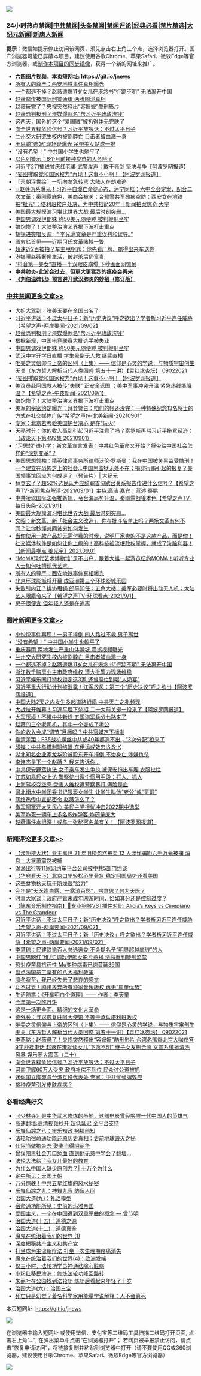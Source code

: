 ![](https://raw.githubusercontent.com/fqnews/bnews/master/64photo/fqnews-qr.jpg)

<div id="tt">
<h3>24小时热点禁闻|<a href="#%E4%B8%AD%E5%85%B1%E7%A6%81%E9%97%BB%E6%9B%B4%E5%A4%9A%E6%96%87%E7%AB%A0">中共禁闻</a>|<a href="#%E5%9B%BE%E7%89%87%E6%96%B0%E9%97%BB%E6%9B%B4%E5%A4%9A%E6%96%87%E7%AB%A0">头条禁闻</a>|<a href="#%E6%96%B0%E9%97%BB%E8%AF%84%E8%AE%BA%E6%9B%B4%E5%A4%9A%E6%96%87%E7%AB%A0">禁闻评论|<a href="#%E5%BF%85%E7%9C%8B%E7%BB%8F%E5%85%B8%E5%A5%BD%E6%96%87">经典必看|<a href="/video.md#%E7%A6%81%E7%89%87%E7%B2%BE%E9%80%89">禁片精选</a>|<a href="https://github.com/fqnews/djy/blob/master/gb/nf1351518.md#1">大纪元新闻</a>|<a href="https://github.com/fqnews/ntdtv/blob/master/gb/prog204.md#1">新唐人新闻</a></h3>
<div><b>提示：</b>微信如提示停止访问该网页，须先点击右上角三个点，选择浏览器打开。国产浏览器可能已屏蔽本项目，建议使用谷歌Chrome、苹果Safari、微软Edge等官方浏览器。或<a href="https://github.com/fqnews/bnews/blob/master/%E5%88%B6%E4%BD%9Cgit%E7%A6%81%E9%97%BB%E9%95%9C%E5%83%8F.md">制作本项目的同步镜像</a>，获得一个新的网址来推广。</div>
<ul>
<li><b><a href="http://d1.bdrive.tk/64.mp4" target="_blank">六四图片视频</a>，本页短网址: https://git.io/jnews</b></li>
<li><a href="/cbnews/20210902/1617381.md">所有人的尊严：西安地铁事件真相曝光</a></li>
<li><a href="/topimagenews/20210902/1617304.md">一个都逃不掉？赵薇遭爆11岁女儿在港念书“行踪不明” 无法离开中国</a></li>
<li><a href="/yule/20210902/1617418.md">赵薇疯传被国际刑警通缉 两张图泄真相</a></li>
<li><a href="/cnnews/20210902/1617318.md">赵薇玩完了？央视突然释出“容嬷嬷”酷刑影片</a></li>
<li><a href="/cbnews/20210902/1617727.md">赵薇恐判极刑？港媒爆罪名“帮习近平政敌洗钱”</a></li>
<li><a href="/cnnews/20210902/1617467.md">这两天，国外的这个“爱国贼”被扒得体无完肤了</a></li>
<li><a href="/comments/20210902/1617688.md">向全世界释危险信号？习近平放狠话：不过太平日子</a></li>
<li><a href="/topimagenews/20210902/1617333.md">兰州交大研究生校内被割脖亡 目击者被血溅一身</a></li>
<li><a href="/yule/20210902/1617592.md">王思聪“选妃”现场疑曝光 吊带美女站成一排</a></li>
<li><a href="/topimagenews/20210902/1617694.md">“没有希望！” 中共国小学生也躺平了</a></li>
<li><a href="/worldnews/20210902/1617416.md">以色列警示：6个月前接种疫苗的人危险了</a></li>
<li><a href="/cnnews/20210902/1617638.md">习近平2刀插进曾庆红老巢 武警发声：敢于亮剑 坚决斗争【阿波罗网报道】</a></li>
<li><a href="/cbnews/20210902/1617706.md">“妄图攫取党和国家权力”再现！这事不小啊！【阿波罗网报道】</a></li>
<li><a href="/ssgc/20210902/1617582.md">〖兲朝浮世绘〗一切向左急转弯 大陆人在劫难逃</a></li>
<li><a href="/bannedvideo/20210902/1617602.md">💥赵薇派系曝光！习近平自爆亡命徒心态，沪宁同框；六中全会定案，配合二次文革；秦刚露底色，美商会被关；台预警共军瘫痪空防；西安女在地铁被“扯光”；塔利班挨户处决，为中共挡箭20年｜新闻拍案惊奇 大宇</a></li>
<li><a href="/cbnews/20210902/1617431.md">美国最大规模演习堪比世界大战 最后时刻突删…</a></li>
<li><a href="/cbnews/20210902/1617725.md">中国男调戏伊朗妹 称50美元随便睡 被判鞭刑坐牢</a></li>
<li><a href="/cbnews/20210902/1617586.md">娘炮惨了！大陆整治演艺界揭下波打击重点</a></li>
<li><a href="/ssgc/20210902/1617759.md">胡锡进突唱反调 : “ 李光满文章是严重误判和误导。”</a></li>
<li><a href="/baitai/20210902/1617397.md">图穷匕首见——近期习氏文革赌博一瞥</a></li>
<li><a href="/cnnews/20210902/1617386.md">超速近2百被拍？车主甩钥匙：你先看厂牌、飙得出来车送你</a></li>
<li><a href="/yule/20210902/1617417.md">港媒曝赵薇奢侈生活，被封杀后仍富贵</a></li>
<li><a href="/yule/20210902/1617470.md">“抖音第一美女”直播一半双眼皮崩塌 下秒画面网惊呆</a></li>
<li><b><a href="/comments/20200211/1275071.md" target="_blank">中共肺炎-此波会过去，但更大更猛烈的瘟疫会再来</a></b></li>
<li><b><a href="/comments/20200207/1272816.md" target="_blank">《刘伯温碑记》预言避开武汉肺炎的妙招（修订版）</a></b></li>
</ul>
</div>

<div class="catlist">
<h3><a href="/cbnews/" target="_blank">中共禁闻</a><span><a href="/cbnews/" target="_blank" rel="nofollow">更多文章>></a></span></h3>
<ul>
<li><a href="/cbnews/20210902/1617801.md" target="_blank">大姐大驾到！张美玉要在全国出名了</a></li>
<li><a href="/comments/20210902/1617778.md" target="_blank">习近平讲话：不过太平日子；新“历史决议”呼之欲出？学者析习近平连任威胁【希望之声-两岸要闻-2021/09/02】</a></li>
<li><a href="/cbnews/20210902/1617727.md" target="_blank">赵薇恐判极刑？港媒爆罪名“帮习近平政敌洗钱”</a></li>
<li><a href="/cbnews/20210902/1617726.md" target="_blank">根据新规，中国电竞联赛大批选手被失业</a></li>
<li><a href="/cbnews/20210902/1617725.md" target="_blank">中国男调戏伊朗妹 称50美元随便睡 被判鞭刑坐牢</a></li>
<li><a href="/cbnews/20210902/1617711.md" target="_blank">武汉中学开学日直播 学生晕倒无人救 继续直播</a></li>
<li><a href="/comments/20210902/1617707.md" target="_blank">唯美之灵信仰与上帝的区别（上集）—— 信仰是心灵的学说，与物质宇宙创生无关（东方哲人解析当代人类困惑  第五十一讲）【袁红冰杏坛】 09022021</a></li>
<li><a href="/cbnews/20210902/1617706.md" target="_blank">“妄图攫取党和国家权力”再现！这事不小啊！【阿波罗网报道】</a></li>
<li><a href="/comments/20210902/1617604.md" target="_blank">美议员赴阿国救人被传“失联” 正安全返国 ；美中军事冲突升温  紧急热线能降温？【希望之声-午夜新闻-2021/09/1】</a></li>
<li><a href="/cbnews/20210902/1617586.md" target="_blank">娘炮惨了！大陆整治演艺界揭下波打击重点</a></li>
<li><a href="/comments/20210902/1617565.md" target="_blank">美军的秘密约定曝光；拜登警告：咱们的帐还没完；一种特殊纪念13名将士的方式在社交媒体广传“希望之声tv-北美新闻-20210901”</a></li>
<li><a href="/cbnews/20210902/1617528.md" target="_blank">专家：北京若考验美国护台决心 是在“玩火”</a></li>
<li><a href="/cbnews/20210902/1617492.md" target="_blank">天亮时分：你的收入高到引起习近平注意了吗？索罗斯再骂习近平拖累经济；（政论天下第499集 20210901）</a></li>
<li><a href="/comments/20210902/1617472.md" target="_blank">“习思想”进小学；新文革宣言发表；中共红色革命又开始？将带给中国社会怎样的“深刻变革”？</a></li>
<li><a href="/cbnews/20210902/1617454.md" target="_blank">美国思想领袖：精英律师事务所律师沃伦·罗斯曼：我在中国被关黑监受酷刑！一个建立在恐怖之上的社会&#8230;中国黑监狱无处不在；揭穿行贿引起的报复？美国领事馆回应为何成谜？（预告片）| 大纪元</a></li>
<li><a href="/comments/20210902/1617437.md" target="_blank">拜登玄了？超52%选民认为应辞职首份欧台关系报告传递什么信号？【希望之声TV-新闻焦点解读-2021/09/01】主持:高洁  嘉宾：蓝述 秦鹏</a></li>
<li><a href="/comments/20210902/1617436.md" target="_blank">中共凌驾国际法强推新规，令台海局势升温，秦刚露战狼本色【希望之声TV-每日头条-2021/9/1】</a></li>
<li><a href="/cbnews/20210902/1617431.md" target="_blank">美国最大规模演习堪比世界大战 最后时刻突删…</a></li>
<li><a href="/cbnews/20210902/1617429.md" target="_blank">文昭：新文革、新「社会主义改造」，你在批斗名单上吗？两场文革有何不同？让你秒懂共同贫穷如何发生</a></li>
<li><a href="/comments/20210902/1617409.md" target="_blank">当你使用一款产品却无需付费的时候，说明厂家卖的不是这款产品，而是你！社交媒体软件是如何让你上瘾的！高科技被流氓政权掌握，就成了洗脑利器！【新闻最嘲点 姜光宇】2021.09.01</a></li>
<li><a href="/comments/20210902/1617398.md" target="_blank">“MoMA现代艺术博物馆”足不出户，跟着大雄一起游览纽约MOMA！听听专业人士如何吐槽现代艺术。</a></li>
<li><a href="/cbnews/20210902/1617381.md" target="_blank">所有人的尊严：西安地铁事件真相曝光</a></li>
<li><a href="/cbnews/20210902/1617316.md" target="_blank">北京环球影城将开幕 成亚洲第三个环球影城乐园</a></li>
<li><a href="/comments/20210902/1617310.md" target="_blank">失败引内讧？排协甩锅 郎平卸任；五角大楼：美军必要时将出动无人机；大陆艺人限籍令来了【希望之声TV-环球看点-2021/9/1】</a></li>
<li><a href="/cbnews/20210901/1617252.md" target="_blank">房子很便宜 但年轻人还是在逃离</a></li>

</ul>
</div>
<div class="catlist">
<h3><a href="/topimagenews/" target="_blank">图片新闻</a><span><a href="/topimagenews/" target="_blank" rel="nofollow">更多文章>></a></span></h3>
<ul>
<li><a href="/topimagenews/20210902/1617705.md" target="_blank">小悦悦事件再现！一男子摔倒 四人路过不救 男子离世</a></li>
<li><a href="/topimagenews/20210902/1617694.md" target="_blank">“没有希望！” 中共国小学生也躺平了</a></li>
<li><a href="/topimagenews/20210902/1617679.md" target="_blank">重庆暴雨 两地发生严重山体滑坡 震撼视频曝光</a></li>
<li><a href="/topimagenews/20210902/1617333.md" target="_blank">兰州交大研究生校内被割脖亡 目击者被血溅一身</a></li>
<li><a href="/topimagenews/20210902/1617304.md" target="_blank">一个都逃不掉？赵薇遭爆11岁女儿在港念书“行踪不明” 无法离开中国</a></li>
<li><a href="/topimagenews/20210901/1617121.md" target="_blank">浙江数千购房业主市政府维权 遭大批警力现场维稳</a></li>
<li><a href="/topimagenews/20210901/1617120.md" target="_blank">习近平娱乐圈打特权锁定这3家 还曾糜烂到喝“人奶宴”</a></li>
<li><a href="/topimagenews/20210901/1617108.md" target="_blank">习近平重大行动计划被泄露！江系放风：第三个”历史决议”呼之欲出【阿波罗网报道】</a></li>
<li><a href="/topimagenews/20210901/1617080.md" target="_blank">中国大陆2天之内发生多起道路坍塌 中共灭亡之兆频现</a></li>
<li><a href="/topimagenews/20210901/1617008.md" target="_blank">大战拉开帷幕！习近平埋下杀招 二十大前关键一役来了【阿波罗网报道】</a></li>
<li><a href="/topimagenews/20210901/1616896.md" target="_blank">大军压境！不惧中共新规 五国海军兵分七路来了</a></li>
<li><a href="/topimagenews/20210901/1616839.md" target="_blank">赵薇的三个老司机，其中一个变成了老公</a></li>
<li><a href="/topimagenews/20210901/1616812.md" target="_blank">你的收入会成“调节”目标吗？中共官媒定下标准</a></li>
<li><a href="/topimagenews/20210831/1616679.md" target="_blank">看清差距：F35战机螺丝中共或40年都造不出；“3次分配”狼来了</a></li>
<li><a href="/topimagenews/20210831/1616613.md" target="_blank">印媒：中共与塔利班结盟 东伊运或效忠ISIS-K</a></li>
<li><a href="/topimagenews/20210831/1616532.md" target="_blank">湖北知名企业家龙华阶被股东开车撞倒 不治身亡 涉嫌仇杀</a></li>
<li><a href="/topimagenews/20210831/1616521.md" target="_blank">李连杰是下一个赵薇？ 我来告诉你…</a></li>
<li><a href="/topimagenews/20210831/1616512.md" target="_blank">中共保安野蛮执法 女子乘车发生争执 被保安拖出车厢 衣服扯烂</a></li>
<li><a href="/topimagenews/20210831/1616177.md" target="_blank">江苏如皋民众上访 警察使出两个惯用手段：打人、抓人</a></li>
<li><a href="/topimagenews/20210830/1615836.md" target="_blank">上海驾校变空壳 受害人维权遭警察暴打 满脸是血</a></li>
<li><a href="/topimagenews/20210830/1615814.md" target="_blank">河北衡水中学团委书记猥亵女学生 让学生叫他“老公”或“哥哥”</a></li>
<li><a href="/topimagenews/20210830/1615537.md" target="_blank">网络热传中宣部密令 赵薇怎么了？</a></li>
<li><a href="/topimagenews/20210830/1615463.md" target="_blank">撤军阿富汗大失民心 美民主党担忧冲击2022期中选举</a></li>
<li><a href="/topimagenews/20210829/1615436.md" target="_blank">美军炸死一辆车上多名IS炸弹客 炸药量庞大</a></li>
<li><a href="/topimagenews/20210829/1615244.md" target="_blank">赵薇事件水很深！或与一张秘密名单有关！【阿波罗网报道】</a></li>

</ul>
</div>
<div class="catlist">
<h3><a href="/comments/" target="_blank">新闻评论</a><span><a href="/comments/" target="_blank" rel="nofollow">更多文章>></a></span></h3>
<ul>
<li><a href="/comments/20210903/1617906.md" target="_blank">【涉呃楼大状】业主离世 21 年旧楼忽然被卖 12 人涉诈骗呃六千万元被捕 消息︰大状萧震然被捕</a></li>
<li><a href="/comments/20210902/1617881.md" target="_blank">滴滴出行等11家网约车平台公司被中共5部门约谈</a></li>
<li><a href="/comments/20210902/1617876.md" target="_blank">【华府看天下】北京口里轻松心里著急 稳定阿国局势还看美国</a></li>
<li><a href="/comments/20210902/1617816.md" target="_blank">这些食物秋天抗干防燥很“给力”</a></li>
<li><a href="/comments/20210902/1617815.md" target="_blank">今年是“天医逢白露，一露消百愁”，啥意思？何为天医？</a></li>
<li><a href="/comments/20210902/1617814.md" target="_blank">时事大家谈：政府严管未成年网游时间，恰如其分还是控制过度？</a></li>
<li><a href="/comments/20210902/1617783.md" target="_blank">【陈东音乐制作指南】🎹专业钢琴VST插件对比: Alicia’s Keys vs Cinepiano vs The Grandeur</a></li>
<li><a href="/comments/20210902/1617778.md" target="_blank">习近平讲话：不过太平日子；新“历史决议”呼之欲出？学者析习近平连任威胁【希望之声-两岸要闻-2021/09/02】</a></li>
<li><a href="/comments/20210902/1617776.md" target="_blank">习近平讲话：不过太平日子；新「历史决议」呼之欲出？学者析习近平连任威胁【希望之声-两岸要闻-2021/09/02】</a></li>
<li><a href="/comments/20210902/1617762.md" target="_blank">李慧琼：民建联逾百人参选选委 不会提名予“明显超越底线”的人</a></li>
<li><a href="/comments/20210902/1617761.md" target="_blank">中国男网红“维尼”调戏伊朗女影片惹祸 法庭重判鞭刑监禁</a></li>
<li><a href="/comments/20210902/1617760.md" target="_blank">恐对疫苗具抗药性 Mu变种病毒迅速蔓延39国</a></li>
<li><a href="/comments/20210902/1617750.md" target="_blank">盘点法国员工享有的八大福利政策</a></li>
<li><a href="/comments/20210902/1617745.md" target="_blank">凛冬将至，我已经失去了悲哀的感觉</a></li>
<li><a href="/comments/20210902/1617737.md" target="_blank">斗不过党！腾讯放弃所有独家音乐版权 再无“周董优势”</a></li>
<li><a href="/comments/20210902/1617736.md" target="_blank">生活随笔：《开车明白个道理》—— 作者：李天童</a></li>
<li><a href="/comments/20210902/1617734.md" target="_blank">今年第一次吃月饼</a></li>
<li><a href="/comments/20210902/1617717.md" target="_blank">这是一场更全面、精细的文化大革命</a></li>
<li><a href="/comments/20210902/1617710.md" target="_blank">德外长：寻求恢复驻阿大使馆 不等于承认塔利班政权</a></li>
<li><a href="/comments/20210902/1617707.md" target="_blank">唯美之灵信仰与上帝的区别（上集）—— 信仰是心灵的学说，与物质宇宙创生无关（东方哲人解析当代人类困惑  第五十一讲）【袁红冰杏坛】 09022021</a></li>
<li><a href="/comments/20210902/1617696.md" target="_blank">李燕铭：赵薇悬了！央视突然释出“容嬷嬷”酷刑影片 台湾名嘴爆北京大咖仅答9字秒挂电话 赵薇在港就读女儿“下落不明” 继子女友删合照 文宣系统掀清洗风暴 娱乐圈大震荡（二十）</a></li>
<li><a href="/comments/20210902/1617688.md" target="_blank">向全世界释危险信号？习近平放狠话：不过太平日子</a></li>
<li><a href="/comments/20210902/1617687.md" target="_blank">河南卫辉60万人受灾 政府补偿不到位 民众讨公道被抓</a></li>
<li><a href="/comments/20210902/1617686.md" target="_blank">迷你国立陶宛与台湾互设代表处 专家：中共忧骨牌效应</a></li>
<li><a href="/comments/20210902/1617685.md" target="_blank">接种疫苗引发皮肤疾病？</a></li>

</ul>
</div>

<div class="catlist">
<h3>必看经典好文</h3>
<ul>
<li><a href="/comments/20201013/1412612.md" target="_blank">《少林寺》是中华武术修炼的圣地，这部电影曾经唤醒一代中国人的英雄气</a></li>
<li><a href="/comments/20210202/1479954.md" target="_blank">高速翻墙:高清视频秒开 超低延迟 全平台支持</a></li>
<li><a href="/tculture/20170717/792953.md" target="_blank">乐舞仙踪之八：审乐知政 祸福前知</a></li>
<li><a href="/tculture/20121025/73069.md" target="_blank">法轮功宿命通功能还原历史真相：史前地球毁灭之秘</a></li>
<li><a href="/lifebaike/20161111/612348.md" target="_blank">仕宦当做执金吾 娶妻当得阴丽华</a></li>
<li><a href="/topimagenews/20200928/1404412.md" target="_blank">曾误陷黑社会刀口舔血 直到他无意中学会了翻墙&#8230;</a></li>
<li><a href="/cbnews/20200516/1329218.md" target="_blank">法轮大法给了我女儿最好的教育</a></li>
<li><a href="/ssgc/20200715/1360940.md" target="_blank">为什么中国人缺少原创力？| 十万个为什么</a></li>
<li><a href="/tculture/xiulian/20151111/470021.md" target="_blank">定中所见：天国王朝</a></li>
<li><a href="/ccpdope/20210708/1583079.md" target="_blank">万分惊骇！中共五星红旗的风水秘密</a></li>
<li><a href="/tculture/20170718/793528.md" target="_blank">乐舞仙踪之九：神舞九穹 韵留人间</a></li>
<li><a href="/cbnews/20180315/914943.md" target="_blank">治国大道(九)：礼治模型</a></li>
<li><a href="/cbnews/20180711/970353.md" target="_blank">宿命通功能所见：史前的玛雅帝国</a></li>
<li><a href="/comments/20210802/1598599.md" target="_blank">爱国主义，一个在中国遭到双重歪曲的概念 — 曾节明</a></li>
<li><a href="/topimagenews/20180322/917868.md" target="_blank">治国大道(十五)：道德之源</a></li>
<li><a href="/cbnews/20180318/916241.md" target="_blank">治国大道(十二)：道德真鉴</a></li>
<li><a href="/topimagenews/20180519/944624.md" target="_blank">魔鬼在统治着我们的世界 (1)</a></li>
<li><a href="/cbnews/20210731/1597512.md" target="_blank">深度揭秘共产主义和共产党</a></li>
<li><a href="/cbnews/20210810/1603566.md" target="_blank">打坐成为主流新疗法 打坐一次生理期疼痛消失</a></li>
<li><a href="/topimagenews/20180522/946266.md" target="_blank">魔鬼在统治着我们的世界(4)：欧洲发端</a></li>
<li><a href="/health/20170626/780270.md" target="_blank">仅三小时，法轮功学员神通祛除心脏病</a></li>
<li><a href="/aomi/life/20210719/1589642.md" target="_blank">小粉红移民澳洲：修炼法轮功峰回路转</a></li>
<li><a href="/comments/20210216/1488271.md" target="_blank">朱丽叶在公园找到法轮功 炼功后看起来年轻了十岁</a></li>
<li><a href="/cbnews/20180312/913459.md" target="_blank">治国大道(六)：治国三宝</a></li>
<li><a href="/comments/20200704/1355375.md" target="_blank">死亡只是幻觉？着名科学家用能量学说解释：人不会真死</a></li>

</ul>
</div>

本页短网址: https://git.io/jnews

![](https://raw.githubusercontent.com/fqnews/bnews/master/64photo/fqnews-qr.jpg)

在浏览器中输入短网址 或使用微信、支付宝等二维码工具扫描二维码打开页面, 点击右上角"...", 在弹出菜单中点击“在浏览器打开”； 若网页被举报禁止访问，请点击“恢复申请访问”，将链接复制并粘贴到浏览器中打开（请不要使用QQ或360浏览器，建议使用谷歌Chrome、苹果Safari、微软Edge等官方浏览器）

![](https://raw.githubusercontent.com/fqnews/bnews/master/64photo/wx.jpg)
